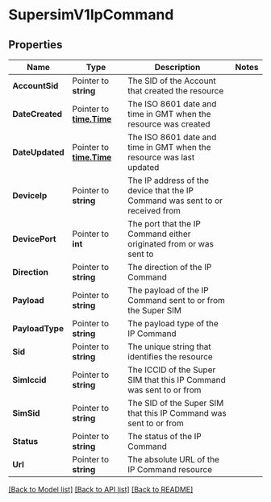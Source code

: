 # SupersimV1IpCommand

## Properties

Name | Type | Description | Notes
------------ | ------------- | ------------- | -------------
**AccountSid** | Pointer to **string** | The SID of the Account that created the resource |
**DateCreated** | Pointer to [**time.Time**](time.Time.md) | The ISO 8601 date and time in GMT when the resource was created |
**DateUpdated** | Pointer to [**time.Time**](time.Time.md) | The ISO 8601 date and time in GMT when the resource was last updated |
**DeviceIp** | Pointer to **string** | The IP address of the device that the IP Command was sent to or received from |
**DevicePort** | Pointer to **int** | The port that the IP Command either originated from or was sent to |
**Direction** | Pointer to **string** | The direction of the IP Command |
**Payload** | Pointer to **string** | The payload of the IP Command sent to or from the Super SIM |
**PayloadType** | Pointer to **string** | The payload type of the IP Command |
**Sid** | Pointer to **string** | The unique string that identifies the resource |
**SimIccid** | Pointer to **string** | The ICCID of the Super SIM that this IP Command was sent to or from |
**SimSid** | Pointer to **string** | The SID of the Super SIM that this IP Command was sent to or from |
**Status** | Pointer to **string** | The status of the IP Command |
**Url** | Pointer to **string** | The absolute URL of the IP Command resource |

[[Back to Model list]](../README.md#documentation-for-models) [[Back to API list]](../README.md#documentation-for-api-endpoints) [[Back to README]](../README.md)


